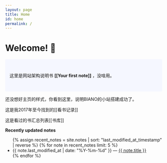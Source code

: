 ```yaml
---
layout: page
title: Home
id: home
permalink: /
---
```


# Welcome! 🌱

<p style="padding: 3em 1em; background: #f5f7ff; border-radius: 4px;">
  这里是网站架构说明书 <span style="font-weight: bold">[[Your first note]]</span> ，没啥用。
</p>


还没想好主页的样式，你看到这里，说明BIANO的小站搭建成功了。

这是我2017年至今找到的[[看书记录]]

这是看过的书汇总列表[[书库]]

<strong>Recently updated notes</strong>

<ul>
  {% assign recent_notes = site.notes | sort: "last_modified_at_timestamp" | reverse %}
  {% for note in recent_notes limit: 5 %}
    <li>
      {{ note.last_modified_at | date: "%Y-%m-%d" }} — <a class="internal-link" href="{{ note.url }}">{{ note.title }}</a>
    </li>
  {% endfor %}
</ul>   

<style>
  .wrapper {
    max-width: 46em;
  }
</style>
